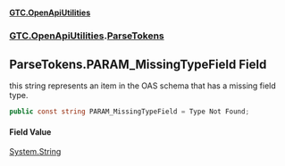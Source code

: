 #### [GTC.OpenApiUtilities](GTC.HttpUtilities.md 'GTC.HttpUtilities')
### [GTC.OpenApiUtilities](GTC.HttpUtilities.md#GTC.OpenApiUtilities 'GTC.OpenApiUtilities').[ParseTokens](GTC.HttpUtilities.md#GTC.OpenApiUtilities.ParseTokens 'GTC.OpenApiUtilities.ParseTokens')

## ParseTokens.PARAM_MissingTypeField Field

this string represents an item in the OAS schema that has a missing field type.

```csharp
public const string PARAM_MissingTypeField = Type Not Found;
```

#### Field Value
[System.String](https://docs.microsoft.com/en-us/dotnet/api/System.String 'System.String')